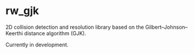 # rw_gjk

2D collision detection and resolution library based on the Gilbert–Johnson–Keerthi distance algorithm (GJK).

Currently in development.
